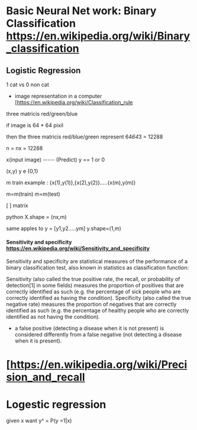  # Basic Neural Net work: Binary Classification https://en.wikipedia.org/wiki/Binary_classification
 
 ## Logistic Regression
 
 1 cat vs  0 non cat 
 
 * image representation in a computer [https://en.wikipedia.org/wiki/Classification_rule
 
 three matricis red/green/blue 
 
 if image is 64 * 64 pixil
 
 then the three matricis red/blue/green represent 64*64*3 = 12288
 
n = nx = 12288 

x(input image) ----- (Predict) y == 1 or 0

(x,y) y e {0,1}

m train example : {x(1),y(1)},{x(2),y(2)}.....{x(m),y(m)}

m=m(train)    m=m(test)

[ ] matrix

python X.shape = (nx,m)


same apples to y = [y1,y2.....ym]
y.shape=(1,m)

#### Sensitivity and specificity https://en.wikipedia.org/wiki/Sensitivity_and_specificity
Sensitivity and specificity are statistical measures of the performance of a binary classification test, also known in statistics as classification function:

Sensitivity (also called the true positive rate, the recall, or probability of detection[1] in some fields) measures the proportion of positives that are correctly identified as such (e.g. the percentage of sick people who are correctly identified as having the condition).
Specificity (also called the true negative rate) measures the proportion of negatives that are correctly identified as such (e.g. the percentage of healthy people who are correctly identified as not having the condition).
 
 
* a false positive (detecting a disease when it is not present) is considered differently from a false negative (not detecting a disease when it is present).

# [https://en.wikipedia.org/wiki/Precision_and_recall

# Logestic regression

given x want y^ = P(y =1|x) 
